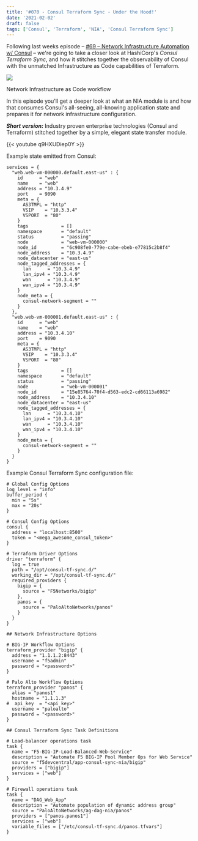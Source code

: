 ```yaml
---
title: '#070 - Consul Terraform Sync - Under the Hood!'
date: '2021-02-02'
draft: false
tags: ['Consul', 'Terraform', 'NIA', 'Consul Terraform Sync']
---
```


Following last weeks episode – [#69 – Network Infrastructure Automation w/ Consul](https://redtalks.live/2021/01/25/69-network-infrastructure-automation-w-consul/) – we're going to take a closer look at HashiCorp's _Consul Terraform Sync_, and how it stitches together the observability of Consul with the unmatched Infrastructure as Code capabilities of Terraform.

![](https://redtalkslive.files.wordpress.com/2021/01/nia-cts-workflow.png?w=1024)

Network Infrastructure as Code workflow

In this episode you'll get a deeper look at what an NIA module is and how that consumes Consul's all-seeing, all-knowing application state and prepares it for network infrastructure configuration.

**_Short version:_** Industry proven enterprise technologies (Consul and Terraform) stitched together by a simple, elegant state transfer module.

{{< youtube q9HXUDiep0Y >}}

Example state emitted from Consul:

```
services = {
  "web.web-vm-000000.default.east-us" : {
    id      = "web"
    name    = "web"
    address = "10.3.4.9"
    port    = 9090
    meta = {
      AS3TMPL = "http"
      VSIP    = "10.3.3.4"
      VSPORT  = "80"
    }
    tags            = []
    namespace       = "default"
    status          = "passing"
    node            = "web-vm-000000"
    node_id         = "6c908fe0-779e-cabe-ebeb-e77815c2b8f4"
    node_address    = "10.3.4.9"
    node_datacenter = "east-us"
    node_tagged_addresses = {
      lan      = "10.3.4.9"
      lan_ipv4 = "10.3.4.9"
      wan      = "10.3.4.9"
      wan_ipv4 = "10.3.4.9"
    }
    node_meta = {
      consul-network-segment = ""
    }
  },
  "web.web-vm-000001.default.east-us" : {
    id      = "web"
    name    = "web"
    address = "10.3.4.10"
    port    = 9090
    meta = {
      AS3TMPL = "http"
      VSIP    = "10.3.3.4"
      VSPORT  = "80"
    }
    tags            = []
    namespace       = "default"
    status          = "passing"
    node            = "web-vm-000001"
    node_id         = "15e85764-70f4-d563-edc2-cd66113a6982"
    node_address    = "10.3.4.10"
    node_datacenter = "east-us"
    node_tagged_addresses = {
      lan      = "10.3.4.10"
      lan_ipv4 = "10.3.4.10"
      wan      = "10.3.4.10"
      wan_ipv4 = "10.3.4.10"
    }
    node_meta = {
      consul-network-segment = ""
    }
  }
}
```

Example Consul Terraform Sync configuration file:

```
# Global Config Options
log_level = "info"
buffer_period {
  min = "5s"
  max = "20s"
}

# Consul Config Options
consul {
  address = "localhost:8500"
  token = "<mega_awesome_consul_token>"
}

# Terraform Driver Options
driver "terraform" {
  log = true
  path = "/opt/consul-tf-sync.d/"
  working_dir = "/opt/consul-tf-sync.d/"
  required_providers {
    bigip = {
      source = "F5Networks/bigip"
    },
    panos = {
      source = "PaloAltoNetworks/panos"
    }
  }
}

## Network Infrastructure Options

# BIG-IP Workflow Options
terraform_provider "bigip" {
  address = "1.1.1.2:8443"
  username = "f5admin"
  password = "<password>"
}

# Palo Alto Workflow Options
terraform_provider "panos" {
  alias = "panos1"
  hostname = "1.1.1.3"
#  api_key  = "<api_key>"
  username = "paloalto"
  password = "<password>"
}

## Consul Terraform Sync Task Definitions

# Load-balancer operations task
task {
  name = "F5-BIG-IP-Load-Balanced-Web-Service"
  description = "Automate F5 BIG-IP Pool Member Ops for Web Service"
  source = "f5devcentral/app-consul-sync-nia/bigip"
  providers = ["bigip"]
  services = ["web"]
}

# Firewall operations task
task {
  name = "DAG_Web_App"
  description = "Automate population of dynamic address group"
  source = "PaloAltoNetworks/ag-dag-nia/panos"
  providers = ["panos.panos1"]
  services = ["web"]
  variable_files = ["/etc/consul-tf-sync.d/panos.tfvars"]
}
```